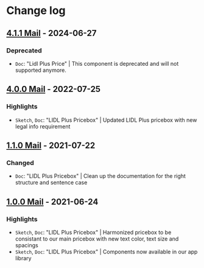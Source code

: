 # Change log

## [4.1.1 Mail](https://github.com/cake-hub/lidl-mail-sketch/tree/v4.1.1) - 2024-06-27

### Deprecated

* `Doc`: "Lidl Plus Price" | This component is deprecated and will not supported anymore.


## [4.0.0 Mail](https://github.com/cake-hub/lidl-mail-sketch/tree/v4.0.0) - 2022-07-25

### Highlights

* `Sketch`, `Doc`: "LIDL Plus Pricebox" | Updated LIDL Plus pricebox with new legal info requirement


## [1.1.0 Mail](https://github.com/cake-hub/lidl-mail-sketch/tree/v1.1.0) - 2021-07-22

### Changed

* `Doc`: "LIDL Plus Pricebox" | Clean up the documentation for the right structure and sentence case


## [1.0.0 Mail](https://github.com/cake-hub/lidl-mail-sketch/tree/v1.0.0) - 2021-06-24

### Highlights

* `Sketch`, `Doc`: "LIDL Plus Pricebox" | Harmonized pricebox to be consistant to our main pricebox with new text color, text size and spacings
* `Sketch`, `Doc`: "LIDL Plus Pricebox" | Components now available in our app library
